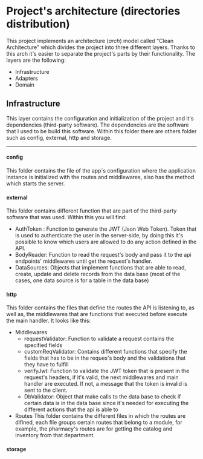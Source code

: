 # Project's architecture (directories distribution)

This project implements an architecture (*arch*) model called "Clean Architecture" which divides the project into three different layers. Thanks to this arch it's easier
to separate the project's parts by their functionality. The layers are the following:
- Infrastructure
- Adapters
- Domain


## Infrastructure

This layer contains the configuration and initialization of the project and it's dependencies (third-party software). The dependencies are the software that I used to be build this software.
Within this folder there are others folder such as config, external, http and storage.

---------------------------
#### config
This folder contains the file of the app´s configuration where the application instance is initialized with the routes and middlewares, also has the method which starts the server.

#### external
This folder contains different function that are part of the third-party software that was used. Within this you will find:
- AuthToken : Function to generate the JWT (Json Web Token). Token that is used to authenticate the user in the server-side, by doing this it's possible to know which users are allowed to do any action defined in the API.
- BodyReader: Function to read the request's body and pass it to the api endpoints' middlewares until get the request's handler.
- DataSources: Objects that implement functions that are able to read, create, update and delete records from the data base (most of the cases, one data source is for a table in the data base)


#### http
This folder contains the files that define the routes the API is listening to, as well as,  the middlewares that are functions that executed before execute the main handler. It looks like this:
- Middlewares
  - requestValidator: Function to validate a request contains the specified fields
  - customReqValidator: Contains different functions that specify the fields that has to be in the reques's body and the validations that they have to fulfill
  - verifyJwt: Function to validate the JWT token that is present in the request's headers, if it's valid, the next middlewares and main handler are executed. If not, a message that the token is invalid is sent to the client.
  - DbValidator: Object that make calls to the data base to check if certain data is in the data base since it's needed for executing the different actions that the api is able to
- Routes
  This folder contains the different files in which the routes are difined, each file groups certain routes that belong to a module, for example, the pharmacy's routes are for getting the catalog and inventory from that department.
  
 #### storage
 
